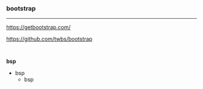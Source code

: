 ### bootstrap
---

https://getbootstrap.com/

https://github.com/twbs/bootstrap



```


```

**bsp**

- bsp
  - bsp
  

